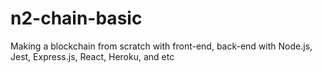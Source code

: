 # n2-chain-basic
 Making a blockchain from scratch with front-end, back-end with Node.js, Jest, Express.js, React, Heroku, and etc

